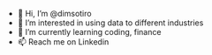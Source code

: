 - 👋 Hi, I’m @dimsotiro
- 👀 I’m interested in using data to different industries
- 🌱 I’m currently learning coding, finance
- 📫 Reach me on Linkedin
<!---
dimsotiro/mansheet is a ✨ special ✨ repository because its `README.md` (this file) appears on your GitHub profile.
You can click the Preview link to take a look at your changes.
--->

